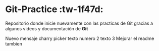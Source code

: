 # Git-Practice :tw-1f47d:
Repositorio donde inicie nuevamente con las practicas de Git gracias a algunos videos y documentación de **Git**

Nuevo mensaje charry picker
texto numero 2
texto 3
Mejorar el readme tambien
